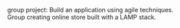 group project: Build an application using agile techniques.   
Group creating online store built with a LAMP stack.
